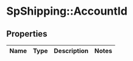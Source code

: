 # SpShipping::AccountId

## Properties
Name | Type | Description | Notes
------------ | ------------- | ------------- | -------------

